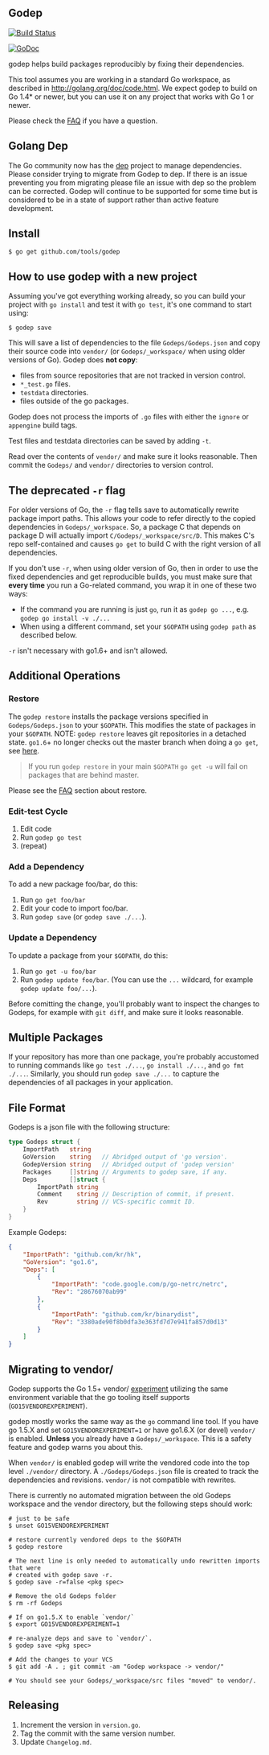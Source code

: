 ## Godep

[![Build Status](https://travis-ci.org/tools/godep.svg)](https://travis-ci.org/tools/godep)

[![GoDoc](https://godoc.org/github.com/tools/godep?status.svg)](https://godoc.org/github.com/tools/godep)

godep helps build packages reproducibly by fixing their dependencies.

This tool assumes you are working in a standard Go workspace, as described in
http://golang.org/doc/code.html. We expect godep to build on Go 1.4* or newer,
but you can use it on any project that works with Go 1 or newer.

Please check the [FAQ](FAQ.md) if you have a question.

## Golang Dep

The Go community now has the [dep](https://github.com/golang/dep) project to
manage dependencies. Please consider trying to migrate from Godep to dep. If there
is an issue preventing you from migrating please file an issue with dep so the
problem can be corrected. Godep will continue to be supported for some time but
is considered to be in a state of support rather than active feature development.

## Install

```console
$ go get github.com/tools/godep
```

## How to use godep with a new project

Assuming you've got everything working already, so you can build your project
with `go install` and test it with `go test`, it's one command to start using:

```console
$ godep save
```

This will save a list of dependencies to the file `Godeps/Godeps.json` and copy
their source code into `vendor/` (or `Godeps/_workspace/` when using older
versions of Go). Godep does **not copy**:

- files from source repositories that are not tracked in version control.
- `*_test.go` files.
- `testdata` directories.
- files outside of the go packages.

Godep does not process the imports of `.go` files with either the `ignore`
or `appengine` build tags.

Test files and testdata directories can be saved by adding `-t`.

Read over the contents of `vendor/` and make sure it looks reasonable. Then
commit the `Godeps/` and `vendor/` directories to version control.

## The deprecated `-r` flag

For older versions of Go, the `-r` flag tells save to automatically rewrite
package import paths. This allows your code to refer directly to the copied
dependencies in `Godeps/_workspace`. So, a package C that depends on package
D will actually import `C/Godeps/_workspace/src/D`. This makes C's repo
self-contained and causes `go get` to build C with the right version of all
dependencies.

If you don't use `-r`, when using older version of Go, then in order to use the
fixed dependencies and get reproducible builds, you must make sure that **every
time** you run a Go-related command, you wrap it in one of these two ways:

- If the command you are running is just `go`, run it as `godep go ...`, e.g.
  `godep go install -v ./...`
- When using a different command, set your `$GOPATH` using `godep path` as
  described below.

`-r` isn't necessary with go1.6+ and isn't allowed.


## Additional Operations

### Restore

The `godep restore` installs the
package versions specified in `Godeps/Godeps.json` to your `$GOPATH`. This
modifies the state of packages in your `$GOPATH`. NOTE: `godep restore` leaves
git repositories in a detached state. `go1.6`+ no longer checks out the master
branch when doing a `go get`, see [here](https://github.com/golang/go/commit/42206598671a44111c8f726ad33dc7b265bdf669).

> If you run `godep restore` in your main `$GOPATH` `go get -u` will fail on packages that are behind master.

Please see the [FAQ](https://github.com/tools/godep/blob/master/FAQ.md#should-i-use-godep-restore) section about restore.

### Edit-test Cycle

1. Edit code
1. Run `godep go test`
1. (repeat)

### Add a Dependency

To add a new package foo/bar, do this:

1. Run `go get foo/bar`
1. Edit your code to import foo/bar.
1. Run `godep save` (or `godep save ./...`).

### Update a Dependency

To update a package from your `$GOPATH`, do this:

1. Run `go get -u foo/bar`
1. Run `godep update foo/bar`. (You can use the `...` wildcard, for example
`godep update foo/...`).

Before comitting the change, you'll probably want to inspect the changes to
Godeps, for example with `git diff`, and make sure it looks reasonable.

## Multiple Packages

If your repository has more than one package, you're probably accustomed to
running commands like `go test ./...`, `go install ./...`, and `go fmt ./...`.
Similarly, you should run `godep save ./...` to capture the dependencies of all
packages in your application.


## File Format

Godeps is a json file with the following structure:

```go
type Godeps struct {
	ImportPath   string
	GoVersion    string   // Abridged output of 'go version'.
	GodepVersion string   // Abridged output of 'godep version'
	Packages     []string // Arguments to godep save, if any.
	Deps         []struct {
		ImportPath string
		Comment    string // Description of commit, if present.
		Rev        string // VCS-specific commit ID.
	}
}
```

Example Godeps:

```json
{
	"ImportPath": "github.com/kr/hk",
	"GoVersion": "go1.6",
	"Deps": [
		{
			"ImportPath": "code.google.com/p/go-netrc/netrc",
			"Rev": "28676070ab99"
		},
		{
			"ImportPath": "github.com/kr/binarydist",
			"Rev": "3380ade90f8b0dfa3e363fd7d7e941fa857d0d13"
		}
	]
}
```

## Migrating to vendor/

Godep supports the Go 1.5+ vendor/
[experiment](https://github.com/golang/go/commit/183cc0cd41f06f83cb7a2490a499e3f9101befff)
utilizing the same environment variable that the go tooling itself supports
(`GO15VENDOREXPERIMENT`).

godep mostly works the same way as the `go` command line tool. If you have go
1.5.X and set `GO15VENDOREXPERIMENT=1` or have go1.6.X (or devel) `vendor/`
is enabled. **Unless** you already have a `Godeps/_workspace`. This is a safety
feature and godep warns you about this.

When `vendor/` is enabled godep will write the vendored code into the top level
`./vendor/` directory. A `./Godeps/Godeps.json` file is created to track
the dependencies and revisions. `vendor/` is not compatible with rewrites.

There is currently no automated migration between the old Godeps workspace and
the vendor directory, but the following steps should work:

```term
# just to be safe
$ unset GO15VENDOREXPERIMENT

# restore currently vendored deps to the $GOPATH
$ godep restore

# The next line is only needed to automatically undo rewritten imports that were
# created with godep save -r.
$ godep save -r=false <pkg spec>

# Remove the old Godeps folder
$ rm -rf Godeps

# If on go1.5.X to enable `vendor/`
$ export GO15VENDOREXPERIMENT=1

# re-analyze deps and save to `vendor/`.
$ godep save <pkg spec>

# Add the changes to your VCS
$ git add -A . ; git commit -am "Godep workspace -> vendor/"

# You should see your Godeps/_workspace/src files "moved" to vendor/.
```

## Releasing

1. Increment the version in `version.go`.
1. Tag the commit with the same version number.
1. Update `Changelog.md`.
